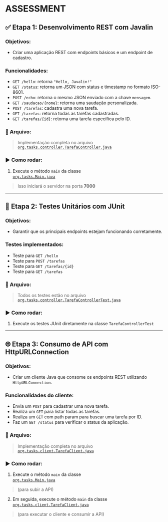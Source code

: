# ASSESSMENT

## ✅ Etapa 1: Desenvolvimento REST com Javalin

### Objetivos:
- Criar uma aplicação REST com endpoints básicos e um endpoint de cadastro.

### Funcionalidades:
- `GET /hello`: retorna `"Hello, Javalin!"`
- `GET /status`: retorna um JSON com status e timestamp no formato ISO-8601.
- `POST /echo`: retorna o mesmo JSON enviado com a chave `mensagem`.
- `GET /saudacao/{nome}`: retorna uma saudação personalizada.
- `POST /tarefas`: cadastra uma nova tarefa.
- `GET /tarefas`: retorna todas as tarefas cadastradas.
- `GET /tarefas/{id}`: retorna uma tarefa específica pelo ID.

### 📁 Arquivo:
> Implementação completa no arquivo  
[`org.tasks.controller.TarefaController.java`](src/main/java/org/tasks/controller/TarefaController.java)

### ▶️ Como rodar:
1. Execute o método `main` da classe  
   [`org.tasks.Main.java`](src/main/java/org/tasks/Main.java)
> Isso iniciará o servidor na porta **7000**

---

## 🧪 Etapa 2: Testes Unitários com JUnit

### Objetivos:
- Garantir que os principais endpoints estejam funcionando corretamente.

### Testes implementados:
- Teste para `GET /hello`
- Teste para `POST /tarefas`
- Teste para `GET /tarefas/{id}`
- Teste para `GET /tarefas`

### 📁 Arquivo:
> Todos os testes estão no arquivo  
[`org.tasks.controller.TarefaControllerTest.java`](src/test/java/org/tasks/controller/TarefaControllerTest.java)

### ▶️ Como rodar:
1. Execute os testes JUnit diretamente na classe `TarefaControllerTest`

---

## 🌐 Etapa 3: Consumo de API com HttpURLConnection

### Objetivos:
- Criar um cliente Java que consome os endpoints REST utilizando `HttpURLConnection`.

### Funcionalidades do cliente:
- Envia um `POST` para cadastrar uma nova tarefa.
- Realiza um `GET` para listar todas as tarefas.
- Realiza um `GET` com path param para buscar uma tarefa por ID.
- Faz um `GET /status` para verificar o status da aplicação.

### 📁 Arquivo:
> Implementação completa no arquivo  
[`org.tasks.client.TarefaClient.java`](src/main/java/org/tasks/client/TarefaClient.java)

### ▶️ Como rodar:
1. Execute o método `main` da classe  
   [`org.tasks.Main.java`](src/main/java/org/tasks/Main.java)
> (para subir a API)

2. Em seguida, execute o método `main` da classe  
   [`org.tasks.client.TarefaClient.java`](src/main/java/org/tasks/client/TarefaClient.java)
> (para executar o cliente e consumir a API)
